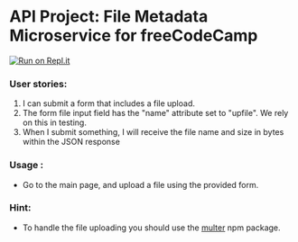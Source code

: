 
# API Project: File Metadata Microservice for freeCodeCamp
[![Run on Repl.it](https://replit.com/@alexc33/boilerplate-project-filemetadata#.replit)](https://replit.com/@alexc33/boilerplate-project-filemetadata#.replit)
###    User stories:
1. I can submit a form that includes a file upload.
2. The form file input field  has the "name" attribute set to "upfile". We rely on this in testing.
3. When I submit something, I will receive the file name and size in bytes within the JSON response

### Usage :
* Go to the main page, and upload a file using the provided form.

### Hint:
* To handle the file uploading you should use the [multer](https://www.npmjs.com/package/multer) npm package.
